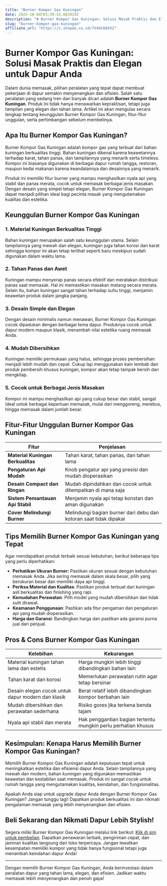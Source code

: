 ```yaml
---
title: "Burner Kompor Gas Kuningan"
date: 2025-10-04T03:39:53.683933Z
description: "# Burner Kompor Gas Kuningan: Solusi Masak Praktis dan Elegan untuk Dapur Anda..."
slug: "burner-kompor-gas-kuningan"
affiliate_url: "https://s.shopee.co.id/7V44C68VX2"
---
```

# Burner Kompor Gas Kuningan: Solusi Masak Praktis dan Elegan untuk Dapur Anda

Dalam dunia memasak, pilihan peralatan yang tepat dapat membuat pekerjaan di dapur semakin menyenangkan dan efisien. Salah satu peralatan yang sedang tren dan banyak dicari adalah **Burner Kompor Gas Kuningan**. Produk ini tidak hanya menawarkan kepraktisan, tetapi juga tampilan yang elegan dan tahan lama. Artikel ini akan mengulas secara lengkap tentang keunggulan Burner Kompor Gas Kuningan, fitur-fitur unggulan, serta pertimbangan sebelum membelinya.

## Apa Itu Burner Kompor Gas Kuningan?

Burner Kompor Gas Kuningan adalah kompor gas yang terbuat dari bahan kuningan berkualitas tinggi. Bahan kuningan dikenal karena keawetannya terhadap karat, tahan panas, dan tampilannya yang menarik serta timeless. Kompor ini biasanya digunakan di berbagai dapur rumah tangga, restoran, maupun kedai makanan karena keandalannya dan desainnya yang menarik.

Produk ini memiliki fitur burner yang mampu menghasilkan nyala api yang stabil dan panas merata, cocok untuk memasak berbagai jenis masakan. Dengan desain yang simpel tetapi elegan, Burner Kompor Gas Kuningan dapat menjadi pilihan ideal bagi pecinta masak yang mengutamakan kualitas dan estetika.

## Keunggulan Burner Kompor Gas Kuningan

### 1. Material Kuningan Berkualitas Tinggi
Bahan kuningan merupakan salah satu keunggulan utama. Selain tampilannya yang mewah dan elegan, kuningan juga tahan korosi dan karat sehingga kompor ini akan tetap terlihat seperti baru meskipun sudah digunakan dalam waktu lama.

### 2. Tahan Panas dan Awet
Kuningan mampu menyerap panas secara efektif dan meratakan distribusi panas saat memasak. Hal ini memastikan masakan matang secara merata. Selain itu, bahan kuningan sangat tahan terhadap suhu tinggi, menjamin keawetan produk dalam jangka panjang.

### 3. Desain Simple dan Elegan
Dengan desain minimalis namun menawan, Burner Kompor Gas Kuningan cocok dipadukan dengan berbagai tema dapur. Produknya cocok untuk dapur modern maupun klasik, menambah nilai estetika ruang memasak Anda.

### 4. Mudah Dibersihkan
Kuningan memiliki permukaan yang halus, sehingga proses pembersihan menjadi lebih mudah dan cepat. Cukup lap menggunakan kain lembab dan produk pembersih khusus kuningan, kompor akan tetap tampak bersih dan mengkilap.

### 5. Cocok untuk Berbagai Jenis Masakan
Kompor ini mampu menghasilkan api yang cukup besar dan stabil, sangat ideal untuk berbagai keperluan memasak, mulai dari menggoreng, merebus, hingga memasak dalam jumlah besar.

## Fitur-Fitur Unggulan Burner Kompor Gas Kuningan

| Fitur | Penjelasan |
|--------|--------------|
| **Material Kuningan Berkualitas** | Tahan karat, tahan panas, dan tahan lama |
| **Pengaturan Api Mudah** | Knob pengatur api yang presisi dan mudah dioperasikan |
| **Desain Compact dan Ringan** | Mudah dipindahkan dan cocok untuk ditempatkan di mana saja |
| **Sistem Pemantauan Api Stabil** | Menjamin nyala api tetap konstan dan aman digunakan |
| **Cover Melindungi Burner** | Melindungi bagian burner dari debu dan kotoran saat tidak dipakai |

## Tips Memilih Burner Kompor Gas Kuningan yang Tepat

Agar mendapatkan produk terbaik sesuai kebutuhan, berikut beberapa tips yang perlu diperhatikan:

- **Perhatikan Ukuran Burner:** Pastikan ukuran sesuai dengan kebutuhan memasak Anda. Jika sering memasak dalam skala besar, pilih yang berukuran besar dan memiliki daya api tinggi.
- **Periksa Material dan Kualitas**: Pastikan produk terbuat dari kuningan asli berkualitas dan finishing yang rapi.
- **Kemudahan Perawatan**: Pilih model yang mudah dibersihkan dan tidak sulit dirawat.
- **Keamanan Penggunaan**: Pastikan ada fitur pengaman dan pengaturan api yang mudah dioperasikan.
- **Harga dan Garansi**: Bandingkan harga dan pastikan ada garansi purna jual dari penjual.

## Pros & Cons Burner Kompor Gas Kuningan

| Kelebihan | Kekurangan |
|------------|--------------|
| Material kuningan tahan lama dan estetis | Harga mungkin lebih tinggi dibandingkan bahan lain |
| Tahan karat dan korosi | Memerlukan perawatan rutin agar tetap bersinar |
| Desain elegan cocok untuk dapur modern dan klasik | Berat relatif lebih dibandingkan kompor berbahan lain |
| Mudah dibersihkan dan perawatan sederhana | Risiko gores jika terkena benda tajam |
| Nyala api stabil dan merata | Hak penggantian bagian tertentu mungkin perlu perhatian khusus |

## Kesimpulan: Kenapa Harus Memilih Burner Kompor Gas Kuningan?

Memilih Burner Kompor Gas Kuningan adalah keputusan tepat untuk meningkatkan estetika dan efisiensi dapur Anda. Selain tampilannya yang mewah dan modern, bahan kuningan yang digunakan memastikan keawetan dan kestabilan saat memasak. Produk ini sangat cocok untuk rumah tangga yang mengutamakan kualitas, keindahan, dan fungsionalitas.

Apakah Anda siap untuk upgrade dapur Anda dengan Burner Kompor Gas Kuningan? Jangan tunggu lagi! Dapatkan produk berkualitas ini dan nikmati pengalaman memasak yang lebih menyenangkan dan efisien.

## Beli Sekarang dan Nikmati Dapur Lebih Stylish!

Segera miliki Burner Kompor Gas Kuningan melalui link berikut: [Klik di sini untuk pembelian](https://s.shopee.co.id/7V44C68VX2). Dapatkan penawaran terbaik, pengiriman cepat, dan jaminan kualitas langsung dari toko terpercaya. Jangan lewatkan kesempatan memiliki kompor yang tidak hanya fungsional tetapi juga menambah keindahan dapur Anda!

---

Dengan memilih Burner Kompor Gas Kuningan, Anda berinvestasi dalam peralatan dapur yang tahan lama, elegan, dan efisien. Jadikan waktu memasak lebih menyenangkan dan penuh gaya!
